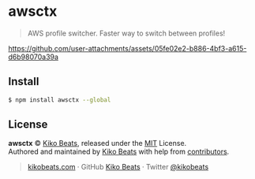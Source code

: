 # awsctx

> AWS profile switcher. Faster way to switch between profiles!

https://github.com/user-attachments/assets/05fe02e2-b886-4bf3-a615-d6b98070a39a

## Install

```bash
$ npm install awsctx --global
```

## License

**awsctx** © [Kiko Beats](https://kikobeats.com), released under the [MIT](https://github.com/kikobeats/awsctx/blob/master/LICENSE.md) License.<br>
Authored and maintained by [Kiko Beats](https://kikobeats.com) with help from [contributors](https://github.com/kikobeats/awsctx/contributors).

> [kikobeats.com](https://kikobeats.com) · GitHub [Kiko Beats](https://github.com/kikobeats) · Twitter [@kikobeats](https://twitter.com/kikobeats)

